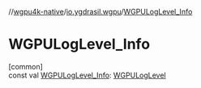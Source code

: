 //[wgpu4k-native](../../index.md)/[io.ygdrasil.wgpu](index.md)/[WGPULogLevel_Info](-w-g-p-u-log-level_-info.md)

# WGPULogLevel_Info

[common]\
const val [WGPULogLevel_Info](-w-g-p-u-log-level_-info.md): [WGPULogLevel](-w-g-p-u-log-level/index.md)